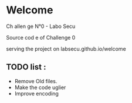 # Welcome
Ch
allen
ge N°0 - Labo Secu

Source cod
e of Challenge 0

serving the project on labsecu.github.io/welcome

## TODO list : 
- Remove Old files.
- Make the code uglier 
- Improve encoding 
